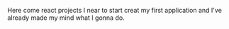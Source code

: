 Here come react projects I near to start creat my first application and I've already made my mind what I gonna do.
